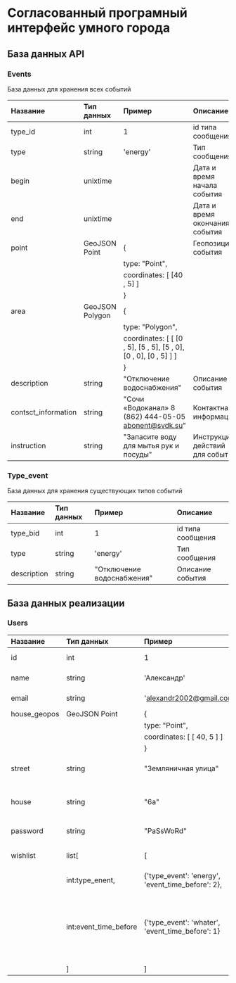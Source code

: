 # Согласованный програмный интерфейс умного города

## База данных API

### Events

База данных для хранения всех событий

|  Название           | Тип данных           | Пример                                                               | Описание                                           |
|:------------------- |:-------------------- |:-------------------------------------------------------------------- |:-------------------------------------------------- |
| type_id             | int                  | 1                                                                    | id типа сообщения                                  |
| type                | string               | 'energy'                                                             | Тип сообщения                                      |
| begin               | unixtime             |                                                                      | Дата и время начала события                        |
| end                 | unixtime             |                                                                      | Дата и время окончания события                     |
| point               | GeoJSON Point        | {                                                                    | Геопозиция события                                 |
|                     |                      |  type: "Point",                                                      |                                                    |
|                     |                      |  coordinates: [ [40 , 5] ]                                           |                                                    |
|                     |                      | }                                                                    |                                                    |
| area                | GeoJSON Polygon      | {                                                                    |                                                    |
|                     |                      |  type: "Polygon",                                                    |                                                    |
|                     |                      |  coordinates: [ [ [0 , 5], [5 , 5], [5 , 0], [0 , 0], [0 , 5] ] ]    |                                                    |
|                     |                      | }                                                                    |                                                    |
| description         | string               | "Отключение водоснабжения"                                           | Описание события                                   |
| contsct_information | string               | "Сочи «Водоканал»  8 (862) 444-05-05 abonent@svdk.su"                | Контактная информация                              |
| instruction         | string               | "Запасите воду для мытья рук и посуды"                               | Инструкция действий для события                    |

### Type_event

База данных для хранения существующих типов событий

|  Название           | Тип данных           | Пример                                                               | Описание                                           |
|:------------------- |:-------------------- |:-------------------------------------------------------------------- |:-------------------------------------------------- |
| type_bid            | int                  | 1                                                                    | id типа сообщения                                  |
| type                | string               | 'energy'                                                             | Тип сообщения                                      |
| description         | string               | "Отключение водоснабжения"                                           | Описание события                                   |

## База данных реализации

### Users

|  Название           | Тип данных             | Пример                                                          | Описание                                                                         |
|:------------------- |:---------------------- |:--------------------------------------------------------------- |:-------------------------------------------------------------------------------- |
| id                  | int                    | 1                                                               | id пользователя                                                                  |
| name                | string                 | 'Александр'                                                     | Имя пользователя                                                                 |
| email               | string                 | 'alexandr2002@gmail.com'                                        | email пользователя                                                               |
| house_geopos        | GeoJSON Point          | {                                                               | Геопозиция                                                                       |
|                     |                        |  type: "Point",                                                 |                                                                                  |
|                     |                        |  coordinates: [ [ 40, 5 ] ]                                     |                                                                                  |
|                     |                        | }                                                               |                                                                                  |
| street              | string                 | "Земляничная улица"                                             | Улица, на которой живет пользователь                                             |
| house               | string                 | "6a"                                                            | Дом, в котором живет пользователь                                                |
| password            | string                 | "PaSsWoRd"                                                      | Пароль пользователя                                                              |
| wishlist            | list[                  | [                                                               | Список "подписок" пользователя                                                   |
|                     |  int:type_enent,       |  {'type_event': 'energy', 'event_time_before': 2},              | id события                                                                       |
|                     |  int:event_time_before |  {'type_event': 'whater', 'event_time_before': 1}               | Максимальное количество дней, за которое пользователь хочет получить информацию  |   
|                     | ]                      | ]                                                               |                                                                                  |
